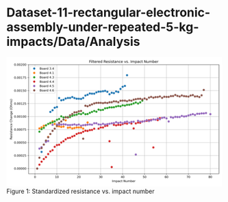 # Dataset-11-rectangular-electronic-assembly-under-repeated-5-kg-impacts/Data/Analysis

![Figure 1](Figures/combined_boards_metric_plot.png)
Figure 1: Standardized resistance vs. impact number
